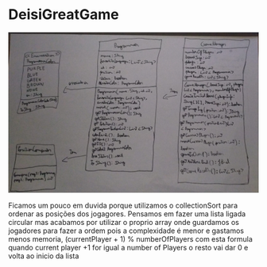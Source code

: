# DeisiGreatGame
![](diagrama.png?raw=true "Diagrama UML")

Ficamos um pouco em duvida porque utilizamos o collectionSort para ordenar as posições dos jogagores.
Pensamos em fazer uma lista ligada circular mas acabamos por utilizar o proprio array onde guardamos os jogadores para fazer a ordem pois a complexidade é menor e gastamos menos memoria,  (currentPlayer + 1) % numberOfPlayers com esta formula quando current player +1 for igual a number of Players o resto vai dar 0 e volta ao inicio da lista
